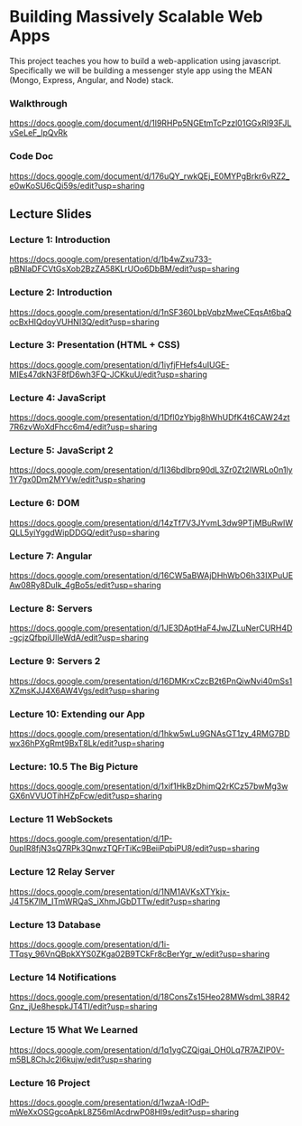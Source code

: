 # Building Massively Scalable Web Apps

This project teaches you how to build 
a web-application using javascript. 
Specifically we will be building a messenger 
style app using the MEAN (Mongo, Express, Angular, 
and Node) stack.

### Walkthrough
https://docs.google.com/document/d/1l9RHPp5NGEtmTcPzzl01GGxRl93FJLvSeLeF_lpQvRk

### Code Doc
https://docs.google.com/document/d/176uQY_rwkQEj_E0MYPgBrkr6vRZ2_e0wKoSU6cQi59s/edit?usp=sharing

## Lecture Slides
### Lecture 1: Introduction 
https://docs.google.com/presentation/d/1b4wZxu733-pBNlaDFCVtGsXob2BzZA58KLrUOo6DbBM/edit?usp=sharing
### Lecture 2: Introduction 
https://docs.google.com/presentation/d/1nSF360LbpVqbzMweCEqsAt6baQocBxHIQdoyVUHNI3Q/edit?usp=sharing
### Lecture 3: Presentation (HTML + CSS) 
https://docs.google.com/presentation/d/1iyfjFHefs4uIUGE-MIEs47dkN3F8fD6wh3FQ-JCKkuU/edit?usp=sharing
### Lecture 4: JavaScript  
https://docs.google.com/presentation/d/1Dfl0zYbjg8hWhUDfK4t6CAW24zt7R6zvWoXdFhcc6m4/edit?usp=sharing
### Lecture 5: JavaScript 2
https://docs.google.com/presentation/d/1I36bdlbrp90dL3Zr0Zt2IWRLo0n1ly1Y7gx0Dm2MYVw/edit?usp=sharing
### Lecture 6: DOM
https://docs.google.com/presentation/d/14zTf7V3JYvmL3dw9PTjMBuRwlWQLL5yiYggdWipDDGQ/edit?usp=sharing
### Lecture 7: Angular 
https://docs.google.com/presentation/d/16CW5aBWAjDHhWbO6h33IXPuUEAw08Ry8DuIk_4gBo5s/edit?usp=sharing
### Lecture 8: Servers
https://docs.google.com/presentation/d/1JE3DAptHaF4JwJZLuNerCURH4D-gcjzQfbpiUlIeWdA/edit?usp=sharing
### Lecture 9: Servers 2
https://docs.google.com/presentation/d/16DMKrxCzcB2t6PnQiwNvi40mSs1XZmsKJJ4X6AW4Vgs/edit?usp=sharing
### Lecture 10: Extending our App
https://docs.google.com/presentation/d/1hkw5wLu9GNAsGT1zy_4RMG7BDwx36hPXgRmt9BxT8Lk/edit?usp=sharing
### Lecture: 10.5 The Big Picture
https://docs.google.com/presentation/d/1xif1HkBzDhimQ2rKCz57bwMg3wGX6nVVUOTihHZpFcw/edit?usp=sharing
### Lecture 11 WebSockets
https://docs.google.com/presentation/d/1P-0upIR8fjN3sQ7RPk3QnwzTQFrTiKc9BeiiPqbiPU8/edit?usp=sharing
### Lecture 12 Relay Server
https://docs.google.com/presentation/d/1NM1AVKsXTYkjx-J4T5K7lM_ITmWRQaS_iXhmJGbDTTw/edit?usp=sharing
### Lecture 13 Database
https://docs.google.com/presentation/d/1i-TTqsy_96VnQBpkXYS0ZKga02B9TCkFr8cBerYgr_w/edit?usp=sharing
### Lecture 14 Notifications
https://docs.google.com/presentation/d/18ConsZs15Heo28MWsdmL38R42Gnz_jUe8hespkJT4TI/edit?usp=sharing
### Lecture 15 What We Learned
https://docs.google.com/presentation/d/1q1ygCZQigai_OH0Lq7R7AZIP0V-m5BL8ChJc2l6kujw/edit?usp=sharing
### Lecture 16 Project
https://docs.google.com/presentation/d/1wzaA-IOdP-mWeXxOSGgcoApkL8Z56mlAcdrwP08Hl9s/edit?usp=sharing
